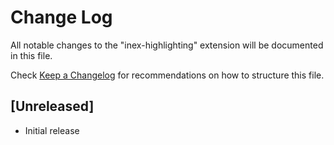 # Change Log

All notable changes to the "inex-highlighting" extension will be documented in this file.

Check [Keep a Changelog](http://keepachangelog.com/) for recommendations on how to structure this file.

## [Unreleased]

- Initial release